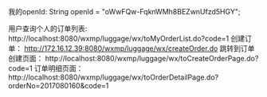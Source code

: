 我的openId:  String openId = "oWwFQw-FqknWMh8BEZwnUfzd5HGY";

用户查询个人的订单列表:
http://localhost:8080/wxmp/luggage/wx/toMyOrderList.do?code=1
创建订单：
http://172.16.12.39:8080/wxmp/luggage/wx/createOrder.do
跳转到订单创建页面：
http://localhost:8080/wxmp/luggage/wx/toCreateOrderPage.do?code=1
订单明细页面：
http://localhost:8080/wxmp/luggage/wx/toOrderDetailPage.do?orderNo=2017080160&code=1

